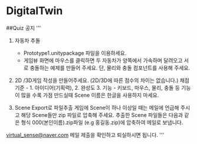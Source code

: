 # DigitalTwin

##Quiz 공지
'''
1. 자동차 추돌
   - Prototype1.unitypackage 파일을 이용하세요.
   - 게임뷰 화면에 마우스를 클릭하면 두 자동차가 
     양쪽에서 가속하며 달려오고 서로 충돌하는 예제를 만들어 주세요.
     단, 물리와 충돌 컴포넌트를 사용해 주세요.

2. 2D /3D게임 작성을 만들어주세요. (2D/3D에 따른 점수의 차이는 없습니다.)
   채점기준 - 1. 아이디어(기획력), 
                  2. 완성도
                  3. 기능 - 키보드, 마우스, 물리, 충돌 등 기능이 많을 수록 가점
   만드실때 Scene 이름은 한글을 사용하지 마세요.

3. Scene Export로 파일추출 
   게임에 Scene이 하나 이상일 때는 메일에 언급해 주시고 해당 Scene들만 
   zip 파일로 압축해 주세요. 
   추출한 Scene 파일들은 다음과 같은 형식 
    000(본인이름).zip파일 (e.g 홍길동.zip)에 압축하여 메일로 보냅니다.
   
  virtual_sense@naver.com 
  메일 제출을 확인하고 퇴실하시면 됩니다.
'''


